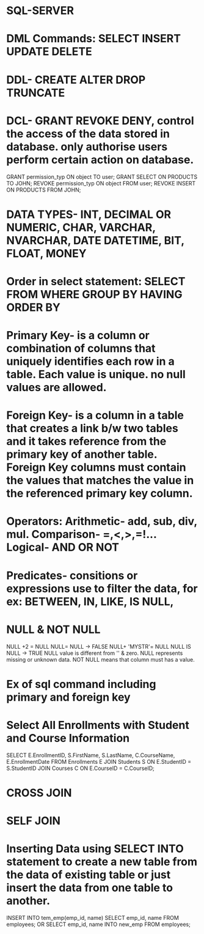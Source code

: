 # SQL-SERVER
# DML Commands: SELECT INSERT UPDATE DELETE
# DDL- CREATE ALTER DROP TRUNCATE
# DCL- GRANT REVOKE DENY, control the access of the data stored in database. only authorise users perform certain action on database.
GRANT permission_typ ON object TO user; GRANT SELECT ON PRODUCTS TO JOHN;
REVOKE permission_typ ON object FROM user; REVOKE INSERT ON PRODUCTS FROM JOHN;

# DATA TYPES- INT, DECIMAL OR NUMERIC, CHAR, VARCHAR, NVARCHAR, DATE DATETIME, BIT, FLOAT, MONEY

# Order in select statement: SELECT FROM WHERE GROUP BY HAVING ORDER BY

# Primary Key- is a column or combination of columns that uniquely identifies each row in a table. Each value is unique. no null values are allowed.

# Foreign Key- is a column in a table that creates a link b/w two tables and it takes reference from the primary key of another table. Foreign Key columns must contain the values that matches the value in the referenced primary key column.

# Operators: Arithmetic- add, sub, div, mul.   Comparison- =,<,>,=!...    Logical- AND OR NOT

# Predicates- consitions or expressions use to filter the data, for ex: BETWEEN, IN, LIKE, IS NULL, 

# NULL & NOT NULL
NULL +2 = NULL
NULL= NULL -> FALSE
NULL+ 'MYSTR'= NULL
NULL IS NULL -> TRUE
NULL value is different from '' & zero. NULL represents missing or unknown data.
NOT NULL means that column must has a value.

# Ex of sql command including primary and foreign key
# Select All Enrollments with Student and Course Information
SELECT E.EnrollmentID, S.FirstName, S.LastName, C.CourseName,
E.EnrollmentDate
FROM Enrollments E
JOIN Students S ON E.StudentID = S.StudentID
JOIN Courses C ON E.CourseID = C.CourseID;

# CROSS JOIN

# SELF JOIN

# Inserting Data using SELECT INTO statement to create a new table from the data of existing table or just insert the data from one table to another.
INSERT INTO tem_emp(emp_id, name)
SELECT emp_id, name FROM employees;
OR
SELECT emp_id, name INTO new_emp FROM employees;

